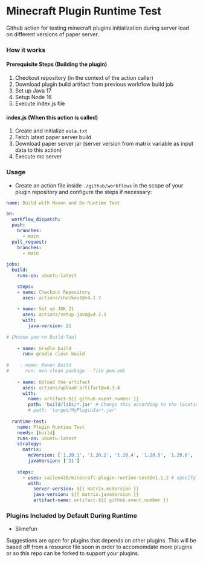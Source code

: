 # Minecraft Plugin Runtime Test
Github action for testing minecraft plugins initialization during server load on different versions of paper server.

### How it works
#### Prerequisite Steps (Building the plugin)
1. Checkout repository (in the context of the action caller)
2. Download plugin build artifact from previous workflow build job
3. Set up Java 17
4. Setup Node 16
5. Execute index.js file
#### index.js (When this action is called)
1. Create and initialize ```eula.txt```
2. Fetch latest paper server build
3. Download paper server jar (server version from matrix variable as input data to this action) 
4. Execute mc server

### Usage
- Create an action file inside ```./github/workflows``` in the scope of your plugin repository and configure the steps if necessary:
```yml
name: Build with Maven and Do Runtime Test

on:
  workflow_dispatch:
  push:
    branches:
      - main
  pull_request:
    branches:
      - main
    
jobs:
  build:
    runs-on: ubuntu-latest

    steps:
    - name: Checkout Repository
      uses: actions/checkout@v4.1.7
      
    - name: Set up JDK 21
      uses: actions/setup-java@v4.2.1
      with:
        java-version: 21
        
# Choose you're Build-Tool
        
    - name: Gradle build
      run: gradle clean build
      
#    - name: Maven Build
#      run: mvn clean package --file pom.xml
      
    - name: Upload the artifact
      uses: actions/upload-artifact@v4.3.4
      with:
        name: artifact-${{ github.event.number }}
        path: 'build/libs/*.jar' # Change this according to the location and filename of your packaged jar, you may use wildcards
        # path: 'target/MyPluginJar*.jar'
  
  runtime-test:
    name: Plugin Runtime Test 
    needs: [build]
    runs-on: ubuntu-latest
    strategy:
      matrix:
        mcVersion: ['1.20.1', '1.20.2', '1.20.4', '1.20.5', '1.20.6', '1.21']
        javaVersion: ['21']
    
    steps:        
      - uses: sailex428/minecraft-plugin-runtime-test@v1.1.2 # specify action version, use latest as possible
        with:
          server-version: ${{ matrix.mcVersion }}
          java-version: ${{ matrix.javaVersion }}
          artifact-name: artifact-${{ github.event.number }}
```

### Plugins Included by Default During Runtime
- Slimefun

Suggestions are open for plugins that depends on other plugins. 
This will be based off from a resource file soon in order to accomomdate more plugins or so this repo can be forked to support your plugins.
